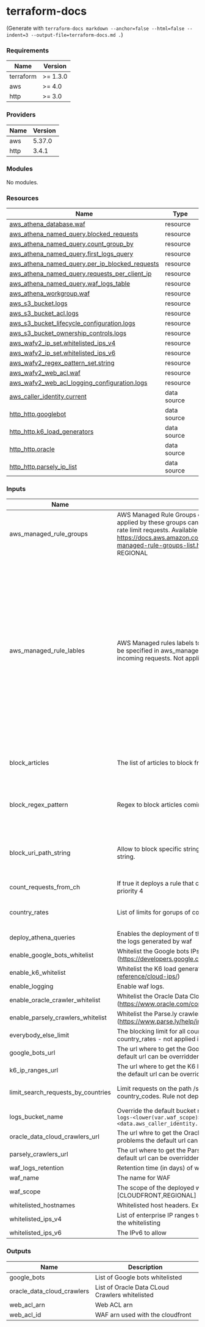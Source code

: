 # terraform-docs

(Generate with `terraform-docs markdown --anchor=false --html=false --indent=3 --output-file=terraform-docs.md .`)

<!-- BEGIN_TF_DOCS -->
### Requirements

| Name | Version |
|------|---------|
| terraform | >= 1.3.0 |
| aws | >= 4.0 |
| http | >= 3.0 |

### Providers

| Name | Version |
|------|---------|
| aws | 5.37.0 |
| http | 3.4.1 |

### Modules

No modules.

### Resources

| Name | Type |
|------|------|
| [aws_athena_database.waf](https://registry.terraform.io/providers/hashicorp/aws/latest/docs/resources/athena_database) | resource |
| [aws_athena_named_query.blocked_requests](https://registry.terraform.io/providers/hashicorp/aws/latest/docs/resources/athena_named_query) | resource |
| [aws_athena_named_query.count_group_by](https://registry.terraform.io/providers/hashicorp/aws/latest/docs/resources/athena_named_query) | resource |
| [aws_athena_named_query.first_logs_query](https://registry.terraform.io/providers/hashicorp/aws/latest/docs/resources/athena_named_query) | resource |
| [aws_athena_named_query.per_ip_blocked_requests](https://registry.terraform.io/providers/hashicorp/aws/latest/docs/resources/athena_named_query) | resource |
| [aws_athena_named_query.requests_per_client_ip](https://registry.terraform.io/providers/hashicorp/aws/latest/docs/resources/athena_named_query) | resource |
| [aws_athena_named_query.waf_logs_table](https://registry.terraform.io/providers/hashicorp/aws/latest/docs/resources/athena_named_query) | resource |
| [aws_athena_workgroup.waf](https://registry.terraform.io/providers/hashicorp/aws/latest/docs/resources/athena_workgroup) | resource |
| [aws_s3_bucket.logs](https://registry.terraform.io/providers/hashicorp/aws/latest/docs/resources/s3_bucket) | resource |
| [aws_s3_bucket_acl.logs](https://registry.terraform.io/providers/hashicorp/aws/latest/docs/resources/s3_bucket_acl) | resource |
| [aws_s3_bucket_lifecycle_configuration.logs](https://registry.terraform.io/providers/hashicorp/aws/latest/docs/resources/s3_bucket_lifecycle_configuration) | resource |
| [aws_s3_bucket_ownership_controls.logs](https://registry.terraform.io/providers/hashicorp/aws/latest/docs/resources/s3_bucket_ownership_controls) | resource |
| [aws_wafv2_ip_set.whitelisted_ips_v4](https://registry.terraform.io/providers/hashicorp/aws/latest/docs/resources/wafv2_ip_set) | resource |
| [aws_wafv2_ip_set.whitelisted_ips_v6](https://registry.terraform.io/providers/hashicorp/aws/latest/docs/resources/wafv2_ip_set) | resource |
| [aws_wafv2_regex_pattern_set.string](https://registry.terraform.io/providers/hashicorp/aws/latest/docs/resources/wafv2_regex_pattern_set) | resource |
| [aws_wafv2_web_acl.waf](https://registry.terraform.io/providers/hashicorp/aws/latest/docs/resources/wafv2_web_acl) | resource |
| [aws_wafv2_web_acl_logging_configuration.logs](https://registry.terraform.io/providers/hashicorp/aws/latest/docs/resources/wafv2_web_acl_logging_configuration) | resource |
| [aws_caller_identity.current](https://registry.terraform.io/providers/hashicorp/aws/latest/docs/data-sources/caller_identity) | data source |
| [http_http.googlebot](https://registry.terraform.io/providers/hashicorp/http/latest/docs/data-sources/http) | data source |
| [http_http.k6_load_generators](https://registry.terraform.io/providers/hashicorp/http/latest/docs/data-sources/http) | data source |
| [http_http.oracle](https://registry.terraform.io/providers/hashicorp/http/latest/docs/data-sources/http) | data source |
| [http_http.parsely_ip_list](https://registry.terraform.io/providers/hashicorp/http/latest/docs/data-sources/http) | data source |

### Inputs

| Name | Description | Type | Default | Required |
|------|-------------|------|---------|:--------:|
| aws\_managed\_rule\_groups | AWS Managed Rule Groups counting and labeling requests. The labels applied by these groups can be specified in aws\_managed\_rule\_lables to rate limit requests. Available groups are described here https://docs.aws.amazon.com/waf/latest/developerguide/aws-managed-rule-groups-list.html. Not applicable for var.waf\_scope = REGIONAL | ```list(object({ name = string priority = number }))``` | ```[ { "name": "AWSManagedRulesAnonymousIpList", "priority": 10 }, { "name": "AWSManagedRulesAmazonIpReputationList", "priority": 11 } ]``` | no |
| aws\_managed\_rule\_lables | AWS Managed rules labels to rate limit. The group using this label must be specified in aws\_managed\_rule\_groups in order to apply the label to incoming requests. Not applicable for var.waf\_scope = REGIONAL | ```list(object({ name = string labels = list(string) enable_rate_limiting = optional(bool, true)      # if false all requests will be directly blocked limit = optional(number, 500)     # only used if enable_rate_limiting = true action = optional(string, "block") # possible actions: block, captcha, challenge immunity_seconds = optional(number, 300)     # only used if action is captcha (for challenge it's not currently allowed in tf, see waf.tf for more details). Immunity time in seconds after succesfully passing a challenge priority = number }))``` | ```[ { "labels": [ "awswaf:managed:aws:anonymous-ip-list:AnonymousIPList", "awswaf:managed:aws:amazon-ip-list:AWSManagedIPReputationList", "awswaf:managed:aws:amazon-ip-list:AWSManagedReconnaissanceList", "awswaf:managed:aws:amazon-ip-list:AWSManagedIPDDoSList" ], "name": "aws_managed_rule_low_limit", "priority": 20 }, { "labels": [ "awswaf:managed:aws:anonymous-ip-list:HostingProviderIPList" ], "limit": 750, "name": "aws_managed_rule_high_limit", "priority": 21 } ]``` | no |
| block\_articles | The list of articles to block from some country\_codes | ```list(object({ name = string priority = number articles = set(string) country_codes = set(string) }))``` | `[]` | no |
| block\_regex\_pattern | Regex to block articles coming from a list of country\_codes | ```map(object({ description = string priority = number country_codes = set(string) regex_string = string }))``` | `{}` | no |
| block\_uri\_path\_string | Allow to block specific strings, defining the positional constraint of the string. | ```list(object({ name = string priority = optional(number, 71) positional_constraint = optional(string, "EXACTLY") search_string = string }))``` | `[]` | no |
| count\_requests\_from\_ch | If true it deploys a rule that counts requests from Switzerland with priority 4 | `bool` | `false` | no |
| country\_rates | List of limits for gorups of countries. | ```list(object({ name = string limit = number priority = number country_codes = set(string) }))``` | `[]` | no |
| deploy\_athena\_queries | Enables the deployment of the athena presaved queries to easily access the logs generated by waf | `bool` | `true` | no |
| enable\_google\_bots\_whitelist | Whitelist the Google bots IPs. (https://developers.google.com/search/apis/ipranges/googlebot.json) | `bool` | `true` | no |
| enable\_k6\_whitelist | Whitelist the K6 load generators IPs. (https://k6.io/docs/cloud/cloud-reference/cloud-ips/) | `bool` | `false` | no |
| enable\_logging | Enable waf logs. | `bool` | `false` | no |
| enable\_oracle\_crawler\_whitelist | Whitelist the Oracle Data Cloud Crawler IPs. (https://www.oracle.com/corporate/acquisitions/grapeshot/crawler.html) | `bool` | `true` | no |
| enable\_parsely\_crawlers\_whitelist | Whitelist the Parse.ly crawler IPs. (https://www.parse.ly/help/integration/crawler) | `bool` | `false` | no |
| everybody\_else\_limit | The blocking limit for all country\_codes which are not covered by country\_rates - not applied if it set to 0 | `number` | `0` | no |
| google\_bots\_url | The url where to get the Google bots IPs list. In case of problems the default url can be overridden. | `string` | `"https://developers.google.com/search/apis/ipranges/googlebot.json"` | no |
| k6\_ip\_ranges\_url | The url where to get the K6 load generators IPs list. In case of problems the default url can be overridden. | `string` | `"https://ip-ranges.amazonaws.com/ip-ranges.json"` | no |
| limit\_search\_requests\_by\_countries | Limit requests on the path /search that comes from the specified list of country\_codes. Rule not deployed if list of countries is empty. | ```object({ limit = optional(number, 100) country_codes = set(string) })``` | ```{ "country_codes": [], "limit": 100 }``` | no |
| logs\_bucket\_name | Override the default bucket name for waf logs. Default name: `aws-waf-logs-<lower(var.waf_scope)>-<data.aws_caller_identity.current.account_id>` | `string` | `null` | no |
| oracle\_data\_cloud\_crawlers\_url | The url whre to get the Oracle Data Cloud Crawler IPs list. In case of problems the default url can be overridden. | `string` | `"https://www.oracle.com/corporate/acquisitions/grapeshot/crawler.html"` | no |
| parsely\_crawlers\_url | The url where to get the Parse.ly crawler IPs list. In case of problems the default url can be overridden. | `string` | `"https://www.parse.ly/static/data/crawler-ips.json"` | no |
| waf\_logs\_retention | Retention time (in days) of waf logs | `number` | `7` | no |
| waf\_name | The name for WAF | `string` | `"cloudfront-waf"` | no |
| waf\_scope | The scope of the deployed waf. Available options [CLOUDFRONT,REGIONAL] | `string` | `"CLOUDFRONT"` | no |
| whitelisted\_hostnames | Whitelisted host headers. Example: ['partner-xxxxx.yyyyy.domain.ch'] | `list(string)` | `[]` | no |
| whitelisted\_ips\_v4 | List of enterprise IP ranges to be whitelisted. Set to empty list to disable the whitelisting | `list(string)` | `[]` | no |
| whitelisted\_ips\_v6 | The IPv6 to allow | `list(string)` | `[]` | no |

### Outputs

| Name | Description |
|------|-------------|
| google\_bots | List of Google bots whitelisted |
| oracle\_data\_cloud\_crawlers | List of Oracle Data CLoud Crawlers whitelisted |
| web\_acl\_arn | Web ACL arn |
| web\_acl\_id | WAF arn used with the cloudfront |
<!-- END_TF_DOCS -->
